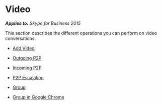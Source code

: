 
# Video



 _**Applies to:** Skype for Business 2015_

This section describes the different operations you can perform on video conversations.


- [Add Video](PTVideoAddVideo.md)

- [Outgoing P2P](PTVideoOutgoingP2P.md)

- [Incoming P2P](PTVideoIncomingP2P.md)

- [P2P Escalation](PTVideoP2PEscalation.md)

- [Group](PTVideoGroup.md)

- [Group in Google Chrome](PTVideoGroupGoogleChrome.md)

